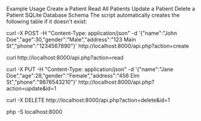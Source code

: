  Example Usage
Create a Patient
Read All Patients
Update a Patient
Delete a Patient
SQLite Database Schema
The script automatically creates the following table if it doesn't exist:

curl -X POST -H "Content-Type: application/json" -d '{"name":"John Doe","age":30,"gender":"Male","address":"123 Main St","phone":"1234567890"}' http://localhost:8000/api.php?action=create

curl http://localhost:8000/api.php?action=read

curl -X PUT -H "Content-Type: application/json" -d '{"name":"Jane Doe","age":28,"gender":"Female","address":"456 Elm St","phone":"9876543210"}' http://localhost:8000/api.php?action=update&id=1

curl -X DELETE http://localhost:8000/api.php?action=delete&id=1



php -S localhost:8000